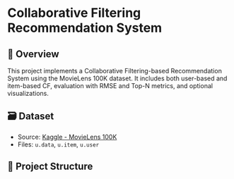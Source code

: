 # Collaborative Filtering Recommendation System

## 📌 Overview
This project implements a Collaborative Filtering-based Recommendation System using the MovieLens 100K dataset. It includes both user-based and item-based CF, evaluation with RMSE and Top-N metrics, and optional visualizations.

## 🗃️ Dataset
- Source: [Kaggle - MovieLens 100K](https://www.kaggle.com/datasets/prajitdatta/movielens-100k-dataset)
- Files: `u.data`, `u.item`, `u.user`

## 📁 Project Structure
